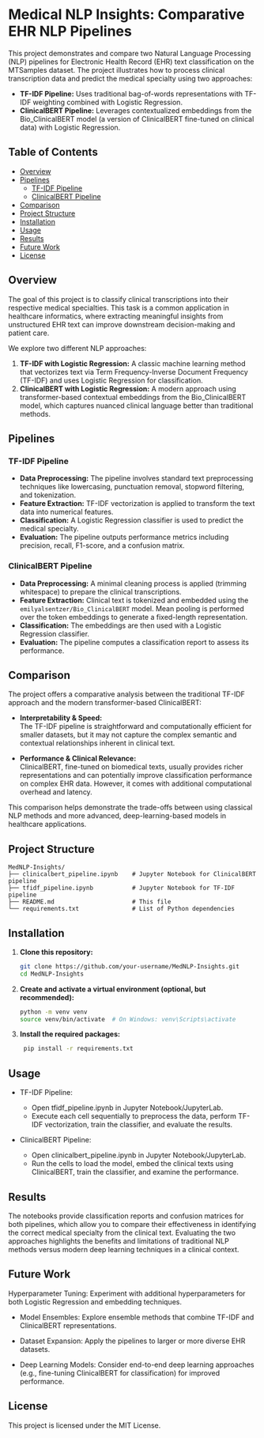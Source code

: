 # Medical NLP Insights: Comparative EHR NLP Pipelines

This project demonstrates and compare two Natural Language Processing (NLP) pipelines for Electronic Health Record (EHR) text classification on the MTSamples dataset. The project illustrates how to process clinical transcription data and predict the medical specialty using two approaches:

- **TF-IDF Pipeline:** Uses traditional bag-of-words representations with TF-IDF weighting combined with Logistic Regression.
- **ClinicalBERT Pipeline:** Leverages contextualized embeddings from the Bio_ClinicalBERT model (a version of ClinicalBERT fine-tuned on clinical data) with Logistic Regression.

## Table of Contents

- [Overview](#overview)
- [Pipelines](#pipelines)
  - [TF-IDF Pipeline](#tf-idf-pipeline)
  - [ClinicalBERT Pipeline](#clinicalbert-pipeline)
- [Comparison](#comparison)
- [Project Structure](#project-structure)
- [Installation](#installation)
- [Usage](#usage)
- [Results](#results)
- [Future Work](#future-work)
- [License](#license)

## Overview

The goal of this project is to classify clinical transcriptions into their respective medical specialties. This task is a common application in healthcare informatics, where extracting meaningful insights from unstructured EHR text can improve downstream decision-making and patient care.

We explore two different NLP approaches:

1. **TF-IDF with Logistic Regression:** A classic machine learning method that vectorizes text via Term Frequency-Inverse Document Frequency (TF-IDF) and uses Logistic Regression for classification.
2. **ClinicalBERT with Logistic Regression:** A modern approach using transformer-based contextual embeddings from the Bio_ClinicalBERT model, which captures nuanced clinical language better than traditional methods.

## Pipelines

### TF-IDF Pipeline

- **Data Preprocessing:** The pipeline involves standard text preprocessing techniques like lowercasing, punctuation removal, stopword filtering, and tokenization.
- **Feature Extraction:** TF-IDF vectorization is applied to transform the text data into numerical features.
- **Classification:** A Logistic Regression classifier is used to predict the medical specialty.
- **Evaluation:** The pipeline outputs performance metrics including precision, recall, F1-score, and a confusion matrix.

### ClinicalBERT Pipeline

- **Data Preprocessing:** A minimal cleaning process is applied (trimming whitespace) to prepare the clinical transcriptions.
- **Feature Extraction:** Clinical text is tokenized and embedded using the `emilyalsentzer/Bio_ClinicalBERT` model. Mean pooling is performed over the token embeddings to generate a fixed-length representation.
- **Classification:** The embeddings are then used with a Logistic Regression classifier.
- **Evaluation:** The pipeline computes a classification report to assess its performance.

## Comparison

The project offers a comparative analysis between the traditional TF-IDF approach and the modern transformer-based ClinicalBERT:

- **Interpretability & Speed:**  
  The TF-IDF pipeline is straightforward and computationally efficient for smaller datasets, but it may not capture the complex semantic and contextual relationships inherent in clinical text.

- **Performance & Clinical Relevance:**  
  ClinicalBERT, fine-tuned on biomedical texts, usually provides richer representations and can potentially improve classification performance on complex EHR data. However, it comes with additional computational overhead and latency.

This comparison helps demonstrate the trade-offs between using classical NLP methods and more advanced, deep-learning-based models in healthcare applications.

## Project Structure

```
MedNLP-Insights/
├── clinicalbert_pipeline.ipynb    # Jupyter Notebook for ClinicalBERT pipeline
├── tfidf_pipeline.ipynb           # Jupyter Notebook for TF-IDF pipeline
├── README.md                      # This file
└── requirements.txt               # List of Python dependencies
```


## Installation

1. **Clone this repository:**

   ```bash
   git clone https://github.com/your-username/MedNLP-Insights.git
   cd MedNLP-Insights

2. **Create and activate a virtual environment (optional, but recommended):**

   ```bash
   python -m venv venv
   source venv/bin/activate  # On Windows: venv\Scripts\activate

3. **Install the required packages:**

   ```bash
    pip install -r requirements.txt


## Usage
- TF-IDF Pipeline:
    - Open tfidf_pipeline.ipynb in Jupyter Notebook/JupyterLab.
    - Execute each cell sequentially to preprocess the data, perform TF-IDF vectorization, train the classifier, and evaluate the results.

- ClinicalBERT Pipeline:
    - Open clinicalbert_pipeline.ipynb in Jupyter Notebook/JupyterLab.
    - Run the cells to load the model, embed the clinical texts using ClinicalBERT, train the classifier, and examine the performance.

## Results
The notebooks provide classification reports and confusion matrices for both pipelines, which allow you to compare their effectiveness in identifying the correct medical specialty from the clinical text. Evaluating the two approaches highlights the benefits and limitations of traditional NLP methods versus modern deep learning techniques in a clinical context.

## Future Work
Hyperparameter Tuning: Experiment with additional hyperparameters for both Logistic Regression and embedding techniques.

- Model Ensembles: Explore ensemble methods that combine TF-IDF and ClinicalBERT representations.

- Dataset Expansion: Apply the pipelines to larger or more diverse EHR datasets.

- Deep Learning Models: Consider end-to-end deep learning approaches (e.g., fine-tuning ClinicalBERT for classification) for improved performance.

## License
This project is licensed under the MIT License.

